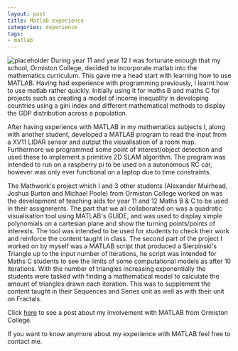 ```yaml
---
layout: post
title: Matlab experience
categories: experience
tags:
- matlab
---
```

![placeholder](https://s3-ap-southeast-2.amazonaws.com/digistorm-websites/oc-au-qld-46-website/content/News/_singlePageImage/MATLAB.jpg?mtime=20160212110149 "rec")
During year 11 and year 12 I was fortunate enough that my school, Ormiston College, decided to incorporate matlab into the mathematics curriculum. This gave me a head start with learning how to use MATLAB. Having had experience with programming previously, I learnt how to use matlab rather quickly. Initially using it for maths B and maths C for projects such as creating a model of income inequality in developing countries using a gini index and different mathematical methods to display the GDP distribution across a population.

After having experience with MATLAB in my mathematics subjects I, along with another student, developed a MATLAB program to read the input from a XV11 LIDAR sensor and output the visualisation of a room map. Furthermore we programmed some point of interest/object detection and used these to implement a primitive 2D SLAM algorithm. The program was intended to run on a raspberry pi to be used on a autonomous RC car, however was only ever functional on a laptop due to time constraints.

The Mathwork's project which I and 3 other students (Alexander Muirhead, Joshua Burton and Michael Poole) from Ormiston College worked on was the development of teaching aids for year 11 and 12 Maths B & C to be used in their assignments. The part that we all collaborated on was a quadratic visualisation tool using MATLAB's GUIDE, and was used to display simple polynomials on a cartesian plane and show the turning points/points of interests. The tool was intended to be used for students to check their work and reinforce the content taught in class. The second part of the project I worked on by myself was a MATLAB script that produced a Sierpinski's Triangle up to the input number of iterations, he script was intended for Maths C students to see the limits of some computational models as after 10 iterations. With the number of triangles increasing exponentially the students were tasked with finding a mathematical model to calculate the amount of triangles drawn each iteration. This was to supplement the content taught in their Sequences and Series unit as well as with their unit on Fractals.

Click [here](https://www.ormistoncollege.com.au/news/students-dont-just-use-technology-they-learn-how-technology-works) to see a post about my involvement with MATLAB from Ormiston College.

If you want to know anymore about my experience with MATLAB feel free to contact me.
